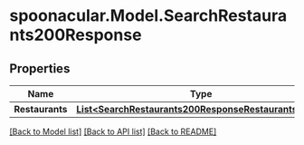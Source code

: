 # spoonacular.Model.SearchRestaurants200Response

## Properties

Name | Type | Description | Notes
------------ | ------------- | ------------- | -------------
**Restaurants** | [**List&lt;SearchRestaurants200ResponseRestaurantsInner&gt;**](SearchRestaurants200ResponseRestaurantsInner.md) |  | [optional] 

[[Back to Model list]](../README.md#documentation-for-models) [[Back to API list]](../README.md#documentation-for-api-endpoints) [[Back to README]](../README.md)

